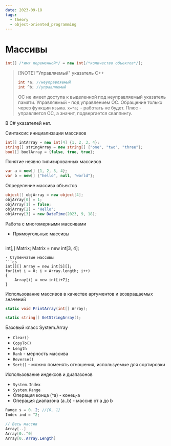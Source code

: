 ```yaml
---
date: 2023-09-18
tags:
  - theory
  - object-oriented_programming
---
```

# Массивы
```cs
int[] /*имя переменной*/ = new int[/*количество объектов*/];
```


> [!NOTE] "Управляемый" указатель C++
> ```cpp
> int *a; //неуправляемый
> int ^b; //управляемый
> ```
> ОС не имеет доступа к выделенной под неуправляемый указатель памяти.
> Управляемый - под управлением ОС. Обращение только через функции языка.
> `x=*a;` - работать не будет.
> Плюс - управляется ОС, а значит, подвергается сваппингу.

В C# указателей нет.

Синтаксис инициализации массивов
```cs
int[] intArray = new int[4] {1, 2, 3, 4};
string[] stringArray = new string[] {"one", "two", "three"};
bool[] boolArray = {false, true, true};
```

Понятие неявно типизированных массивов
```cs
var a = new[] {1, 2, 3, 4};
var b = new[] {"hello", null, "world"};
```

Определение массива объектов
```cs
object[] objArray = new object[4];
objArray[0] = 1;
objArray[1] = false;
objArray[2] = "Hello";
objArray[3] = new DateTime(2023, 9, 18);
```

Работа с многомерными массивами
- Прямоугольные массивы
  ```cs
 int[,] Matrix;
 Matrix = new int[3, 4]; 
  ```
- Ступенчатые массивы
  ```cs
  int[][] Array = new int[5][];
  for(int i = 0; i < Array.length; i++)
  {
	  Array[i] = new int[i+7];
  }
  ```

Использование массивов в качестве аргументов и возвращаемых значений
```cs
static void PrintArray(int[] Array);

static string[] GetStringArray();
```

Базовый класс System.Array
- `Clear()`
- `CopyTo()`
- `Length`
- `Rank` - мерность массива
- `Reverse()`
- `Sort()` - можно поменять отношения, используемые для сортировки

Использование индексов и диапазонов
- `System.Index`
- `System.Range`
- Операция конца (^a) - конец-a
- Операция диапазона (a..b) - массив от a до b

```cs
Range s = 0..2; //{0, 1}
Index ind = ^2;

// Весь массив
Array[..]
Array[0..^0]
Array[0..Array.Length]
```

